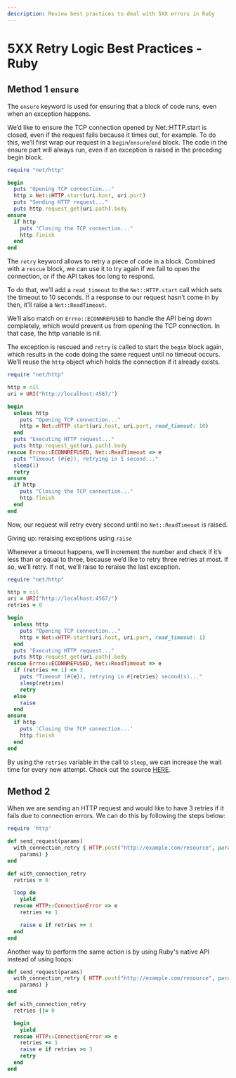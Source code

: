 ```yaml
---
description: Review best practices to deal with 5XX errors in Ruby
---
```


# 5XX Retry Logic Best Practices - Ruby

## Method 1 `ensure`

The `ensure` keyword is used for ensuring that a block of code runs, even when an exception happens.

We’d like to ensure the TCP connection opened by Net::HTTP.start is closed, even if the request fails because it times out, for example. To do this, we’ll first wrap our request in a `begin`/`ensure`/`end` block. The code in the ensure part will always run, even if an exception is raised in the preceding begin block.

```ruby
require "net/http"

begin
  puts "Opening TCP connection..."
  http = Net::HTTP.start(uri.host, uri.port)
  puts "Sending HTTP request..."
  puts http.request_get(uri.path).body
ensure
  if http
    puts "Closing the TCP connection..."
    http.finish
  end
end
```

The `retry` keyword allows to retry a piece of code in a block. Combined with a `rescue` block, we can use it to try again if we fail to open the connection, or if the API takes too long to respond.

To do that, we’ll add a `read_timeout` to the `Net::HTTP.start` call which sets the timeout to 10 seconds. If a response to our request hasn’t come in by then, it’ll raise a `Net::ReadTimeout`.

We’ll also match on `Errno::ECONNREFUSED` to handle the API being down completely, which would prevent us from opening the TCP connection. In that case, the http variable is nil.

The exception is rescued and `retry` is called to start the `begin` block again, which results in the code doing the same request until no timeout occurs. We’ll reuse the `http` object which holds the connection if it already exists.

```ruby
require "net/http"

http = nil
uri = URI("http://localhost:4567/")

begin
  unless http
    puts "Opening TCP connection..."
    http = Net::HTTP.start(uri.host, uri.port, read_timeout: 10)
  end
  puts "Executing HTTP request..."
  puts http.request_get(uri.path).body
rescue Errno::ECONNREFUSED, Net::ReadTimeout => e
  puts "Timeout (#{e}), retrying in 1 second..."
  sleep(1)
  retry
ensure
  if http
    puts "Closing the TCP connection..."
    http.finish
  end
end
```

Now, our request will retry every second until no `Net::ReadTimeout` is raised.

Giving up: reraising exceptions using `raise`

Whenever a timeout happens, we’ll increment the number and check if it’s less than or equal to three, because we’d like to retry three retries at most. If so, we’ll retry. If not, we’ll raise to reraise the last exception.

```ruby
require "net/http"

http = nil
uri = URI("http://localhost:4567/")
retries = 0

begin
  unless http
    puts "Opening TCP connection..."
    http = Net::HTTP.start(uri.host, uri.port, read_timeout: 1)
  end
  puts "Executing HTTP request..."
  puts http.request_get(uri.path).body
rescue Errno::ECONNREFUSED, Net::ReadTimeout => e
  if (retries += 1) <= 3
    puts "Timeout (#{e}), retrying in #{retries} second(s)..."
    sleep(retries)
    retry
  else
    raise
  end
ensure
  if http
    puts 'Closing the TCP connection...'
    http.finish
  end
end
```

By using the `retries` variable in the call to `sleep`, we can increase the wait time for every new attempt. Check out the source [HERE](https://blog.appsignal.com/2018/05/16/ensure-retry-and-reraise-exceptions-in-ruby.html).

## Method 2

When we are sending an HTTP request and would like to have 3 retries if it fails due to connection errors. We can do this by following the steps below:

```ruby
require 'http'

def send_request(params)
  with_connection_retry { HTTP.post("http://example.com/resource", params: 
    params) }
end

def with_connection_retry
  retries = 0

  loop do
    yield
  rescue HTTP::ConnectionError => e
    retries += 1

    raise e if retries >= 3
  end
end
```

Another way to perform the same action is by using Ruby's native API instead of using loops:

```ruby
def send_request(params)
  with_connection_retry { HTTP.post("http://example.com/resource", params: 
    params) }
end

def with_connection_retry
  retries ||= 0

  begin
    yield
  rescue HTTP::ConnectionError => e
    retries += 1
    raise e if retries >= 3
    retry
  end
end
```
